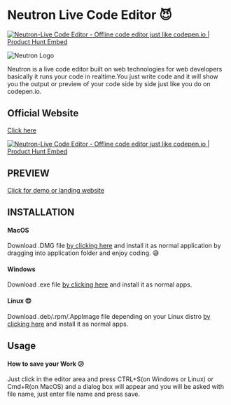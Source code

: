 # Neutron Live Code Editor :smiling_imp:

[![Neutron-Live Code Editor - Offline code editor just like codepen.io | Product Hunt Embed](https://api.producthunt.com/widgets/embed-image/v1/featured.svg?post_id=172960&theme=dark)](https://www.producthunt.com/posts/neutron-live-code-editor?utm_source=badge-featured&utm_medium=badge&utm_souce=badge-neutron-live-code-editor)

![Neutron Logo](https://raw.githubusercontent.com/theuitown/neutron-code-editor/master/assets/general3.png)

Neutron is  a live code editor built on web technologies for web developers basically it runs your code in realtime.You just write code and it will show you the output or preview of your code side by side just like you do on codepen.io.

## Official Website
[Click here ](https://iamharsh.design/neutron/)

[![Neutron-Live Code Editor - Offline code editor just like codepen.io | Product Hunt Embed](https://api.producthunt.com/widgets/embed-image/v1/featured.svg?post_id=172960&theme=dark)](https://www.producthunt.com/posts/neutron-live-code-editor?utm_source=badge-featured&utm_medium=badge&utm_souce=badge-neutron-live-code-editor)

## PREVIEW
[Click for demo or landing website](https://iamharsh.design/neutron/)

## INSTALLATION

#### MacOS
Download .DMG file [by clicking here](https://iamharsh.design/neutron/) and install it as normal application by dragging into application folder and enjoy coding. :sweat_smile:

#### Windows
Download .exe file [by clicking here](https://iamharsh.design/neutron/) and install it as normal apps.

#### Linux :heart_eyes:
Download .deb/.rpm/.AppImage  file depending on your Linux distro [by clicking here](https://iamharsh.design/neutron/) and install it as normal apps.

## Usage
#### How to save your Work :confused:

Just click in the editor area and press CTRL+S(on Windows or Linux) or Cmd+R(on MacOS) and a dialog box will appear and you will be asked with file name, just enter file name and press save.


